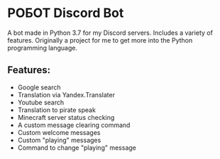 # POБOT Discord Bot
A bot made in Python 3.7 for my Discord servers. Includes a variety of features. Originally a project for me to get more into the Python programming language.

## Features:
* Google search
* Translation via Yandex.Translater
* Youtube search
* Translation to pirate speak
* Minecraft server status checking
* A custom message clearing command
* Custom welcome messages
* Custom "playing" messages
* Command to change "playing" message
